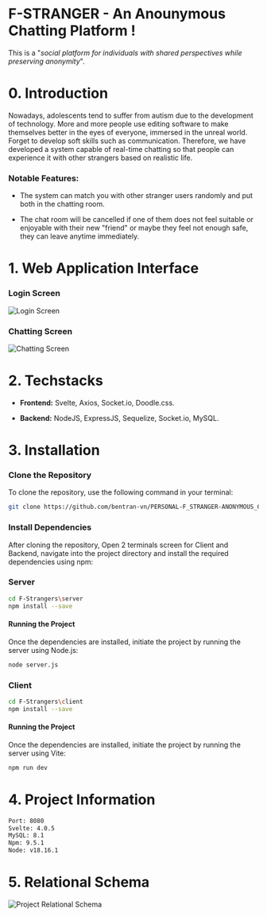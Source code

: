 <h1> F-STRANGER - An Anounymous Chatting Platform !</h1>
This is a "<i>social platform for individuals with shared perspectives while preserving anonymity</i>".<br>

# 0. Introduction
Nowadays, adolescents tend to suffer from autism due to the development of technology. More and more people use editing software to make themselves better in the eyes of everyone, immersed in the unreal world. Forget to develop soft skills such as communication. Therefore, we have developed a system capable of real-time chatting so that people can experience it with other strangers based on realistic life.

### Notable Features:

- The system can match you with other stranger users randomly and put both in the chatting room.

- The chat room will be cancelled if one of them does not feel suitable or enjoyable with their new "friend" or maybe they feel not enough safe, they can leave anytime immediately.
  
# 1. Web Application Interface
### Login Screen
![Login Screen](https://drive.google.com/uc?id=1I8OlH2KaebVDsobtsGohh0QS5rf-iiVt)

### Chatting Screen
![Chatting Screen](https://drive.google.com/uc?id=1u_GvQZfXsKL1X3q0p5jMMIOqlFEp0ayR)

# 2. Techstacks

- **Frontend:** Svelte, Axios, Socket.io, Doodle.css.
  
- **Backend:** NodeJS, ExpressJS, Sequelize, Socket.io, MySQL.

# 3. Installation
### Clone the Repository

To clone the repository, use the following command in your terminal:

```bash
git clone https://github.com/bentran-vn/PERSONAL-F_STRANGER-ANONYMOUS_CHATTING_PLATFORM.git
```
### Install Dependencies

After cloning the repository, Open 2 terminals screen for Client and Backend, navigate into the project directory and install the required dependencies using npm:

### Server
```bash
cd F-Strangers\server
npm install --save
```
#### Running the Project

Once the dependencies are installed, initiate the project by running the server using Node.js:

```bash
node server.js
```

### Client
```bash
cd F-Strangers\client
npm install --save
```
#### Running the Project

Once the dependencies are installed, initiate the project by running the server using Vite:

```bash
npm run dev
```
# 4. Project Information

```sh
Port: 8080
Svelte: 4.0.5
MySQL: 8.1
Npm: 9.5.1
Node: v18.16.1
```

# 5. Relational Schema
![Project Relational Schema](https://drive.google.com/uc?id=1ZeVqW1G_4tr1LF0al-llYSRHs0FRDlcH)

